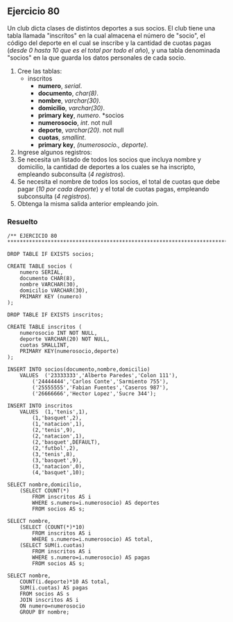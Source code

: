 ## Ejercicio 80

Un club dicta clases de distintos deportes a sus socios. El club tiene una tabla llamada "inscritos" en la cual almacena el número de "socio", el código del deporte en el cual se inscribe y la cantidad de cuotas pagas (*desde 0 hasta 10 que es el total por todo el año*), y una tabla denominada "socios" en la que guarda los datos personales de cada socio.

1. Cree las tablas:
	* inscritos
		* **numero**, *serial*.
		* **documento**, *char(8)*.
		* **nombre**, *varchar(30)*.
		* **domicilio**, *varchar(30)*.
		* **primary key**, *numero*.
  *socios
		* **numerosocio**, *int*. not null
		* **deporte**, *varchar(20)*. not null
		* **cuotas**, *smallint*.
		* **primary key**, *(numerosocio., deporte)*.
2. Ingrese algunos registros:
3. Se necesita un listado de todos los socios que incluya nombre y domicilio, la cantidad de deportes a los cuales se ha inscripto, empleando subconsulta (*4 registros*).
4. Se necesita el nombre de todos los socios, el total de cuotas que debe pagar (*10 por cada deporte*) y el total de cuotas pagas, empleando subconsulta (*4 registros*).
5. Obtenga la misma salida anterior empleando join.


### Resuelto	
``` 			
/** EJERCICIO 80
******************************************************************************/

DROP TABLE IF EXISTS socios;

CREATE TABLE socios (
	numero SERIAL,
	documento CHAR(8),
	nombre VARCHAR(30),
	domicilio VARCHAR(30),
	PRIMARY KEY (numero)
);

DROP TABLE IF EXISTS inscritos;

CREATE TABLE inscritos (
	numerosocio INT NOT NULL,
	deporte VARCHAR(20) NOT NULL,
	cuotas SMALLINT,
	PRIMARY KEY(numerosocio,deporte)
);

INSERT INTO socios(documento,nombre,domicilio) 
	VALUES	('23333333','Alberto Paredes','Colon 111'),
		('24444444','Carlos Conte','Sarmiento 755'),
		('25555555','Fabian Fuentes','Caseros 987'),
		('26666666','Hector Lopez','Sucre 344');

INSERT INTO inscritos 
	VALUES	(1,'tenis',1),
		(1,'basquet',2),
		(1,'natacion',1),
		(2,'tenis',9),
		(2,'natacion',1),
		(2,'basquet',DEFAULT),
		(2,'futbol',2),
		(3,'tenis',8),
		(3,'basquet',9),
		(3,'natacion',0),
		(4,'basquet',10);

SELECT nombre,domicilio,
	(SELECT COUNT(*)
		FROM inscritos AS i
		WHERE s.numero=i.numerosocio) AS deportes
		FROM socios AS s;

SELECT nombre,
	(SELECT (COUNT(*)*10)
		FROM inscritos AS i
		WHERE s.numero=i.numerosocio) AS total,
	(SELECT SUM(i.cuotas)
		FROM inscritos AS i
		WHERE s.numero=i.numerosocio) AS pagas
		FROM socios AS s;

SELECT nombre,
	COUNT(i.deporte)*10 AS total,
	SUM(i.cuotas) AS pagas
	FROM socios AS s
	JOIN inscritos AS i
	ON numero=numerosocio
	GROUP BY nombre;


``` 			
